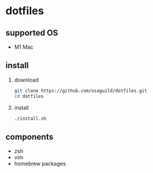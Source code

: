 # dotfiles

## supported OS
- M1 Mac

## install

1. download
    ```bash
    git clone https://github.com/osaguild/dotfiles.git
    cd dotfiles
    ```

1. install
    ```bash
    ./install.sh
    ```

## components
- zsh
- vim
- homebrew packages

